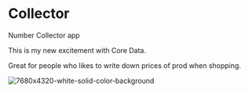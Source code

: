 # Collector
Number Collector app

This is my new excitement with Core Data.

Great for people who likes to write down prices of prod when shopping.

![7680x4320-white-solid-color-background](https://user-images.githubusercontent.com/72808071/133261340-0c2a5bb7-7849-4b66-8865-52437ac6943b.jpg)

